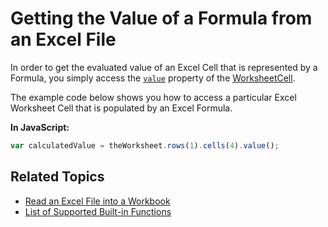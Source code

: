 ﻿<!--
|metadata|
{
    "fileName": "javascript-excel-library-getting-the-value-of-a-formula-from-an-excel-file",
    "controlName": ["igExcel"],
    "tags": ["How Do I"]
}
|metadata|
-->

# Getting the Value of a Formula from an Excel File

In order to get the evaluated value of an Excel Cell that is represented by a Formula, you simply access the [`value`](%%jQueryApiUrl%%/ig.excel.WorksheetCell#methods:value "Link to the API Reference Guide to the value member.") property of the [WorksheetCell](%%jQueryApiUrl%%/ig.excel.WorksheetCell "Link to the API Reference Guide to the worksheetcell member.").

The example code below shows you how to access a particular Excel Worksheet Cell that is populated by an Excel Formula.

**In JavaScript:**
```js
var calculatedValue = theWorksheet.rows(1).cells(4).value();
```
## Related Topics
- [Read an Excel File into a Workbook](JavaScript-Excel-Library-Read-an-Excel-2007-XLSX-File-Into-a-Workbook.html "Explains how to read and excel file into a workbook.")
- [List of Supported Built-in Functions](JavaScript-Excel-Library-List-of-Supported-Built-in-Functions.html "List of supported and unsupported Excel functions.")

 

 


